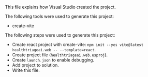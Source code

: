 This file explains how Visual Studio created the project.

The following tools were used to generate this project:
- create-vite

The following steps were used to generate this project:
- Create react project with create-vite: `npm init --yes vite@latest healthtriageai.web -- --template=react`.
- Create project file (`healthtriageai.web.esproj`).
- Create `launch.json` to enable debugging.
- Add project to solution.
- Write this file.
